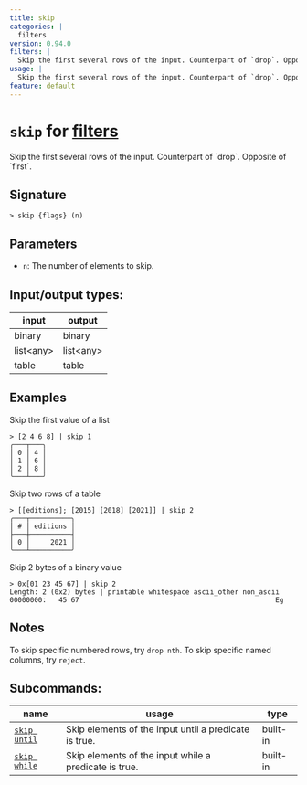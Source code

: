 ```yaml
---
title: skip
categories: |
  filters
version: 0.94.0
filters: |
  Skip the first several rows of the input. Counterpart of `drop`. Opposite of `first`.
usage: |
  Skip the first several rows of the input. Counterpart of `drop`. Opposite of `first`.
feature: default
---
```

<!-- This file is automatically generated. Please edit the command in https://github.com/nushell/nushell instead. -->

# `skip` for [filters](/commands/categories/filters.md)

<div class='command-title'>Skip the first several rows of the input. Counterpart of `drop`. Opposite of `first`.</div>

## Signature

```> skip {flags} (n)```

## Parameters

 -  `n`: The number of elements to skip.


## Input/output types:

| input     | output    |
| --------- | --------- |
| binary    | binary    |
| list\<any\> | list\<any\> |
| table     | table     |
## Examples

Skip the first value of a list
```nu
> [2 4 6 8] | skip 1
╭───┬───╮
│ 0 │ 4 │
│ 1 │ 6 │
│ 2 │ 8 │
╰───┴───╯

```

Skip two rows of a table
```nu
> [[editions]; [2015] [2018] [2021]] | skip 2
╭───┬──────────╮
│ # │ editions │
├───┼──────────┤
│ 0 │     2021 │
╰───┴──────────╯

```

Skip 2 bytes of a binary value
```nu
> 0x[01 23 45 67] | skip 2
Length: 2 (0x2) bytes | printable whitespace ascii_other non_ascii
00000000:   45 67                                                Eg

```

## Notes
To skip specific numbered rows, try `drop nth`. To skip specific named columns, try `reject`.

## Subcommands:

| name                                         | usage                                                 | type     |
| -------------------------------------------- | ----------------------------------------------------- | -------- |
| [`skip until`](/commands/docs/skip_until.md) | Skip elements of the input until a predicate is true. | built-in |
| [`skip while`](/commands/docs/skip_while.md) | Skip elements of the input while a predicate is true. | built-in |